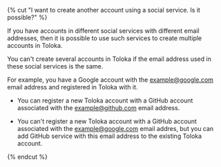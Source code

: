 {% cut "I want to create another account using a social service. Is it possible?" %}

If you have accounts in different social services with different email addresses, then it is possible to use such services to create multiple accounts in Toloka.

You can't create several accounts in Toloka if the email address used in these social services is the same.

For example, you have a Google account with the <example@google.com> email address and registered in Toloka with it.

- You can register a new Toloka account with a GitHub account associated with the <example@github.com> email address.

- You can't register a new Toloka account with a GitHub account associated with the <example@google.com> email addres, but you can add GitHub service with this email address to the existing Toloka account.

{% endcut %}